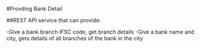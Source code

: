 #Provding Bank Detail

 ##REST API service that can provide:

 -Give a bank branch IFSC code, get branch details
 -Give a bank name and city, gets details of all branches of the bank in the city
